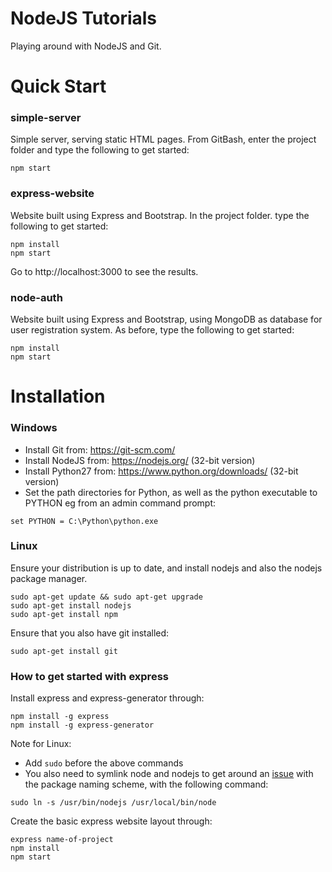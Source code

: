 # NodeJS Tutorials
Playing around with NodeJS and Git.

# Quick Start
### simple-server
Simple server, serving static HTML pages.
From GitBash, enter the project folder and type the following to get started:
```
npm start
```

### express-website
Website built using Express and Bootstrap. In the project folder. type the following to get started:
```
npm install
npm start
```
Go to http://localhost:3000 to see the results.

### node-auth
Website built using Express and Bootstrap, using MongoDB as database for user registration system. As before, type the following to get started:
```
npm install
npm start
```

# Installation
### Windows
* Install Git from: https://git-scm.com/
* Install NodeJS from: https://nodejs.org/ (32-bit version)
* Install Python27 from: https://www.python.org/downloads/ (32-bit version)
* Set the path directories for Python, as well as the python executable to PYTHON eg from an admin command prompt:
```
set PYTHON = C:\Python\python.exe
```

### Linux
Ensure your distribution is up to date, and install nodejs and also the nodejs package manager.
```
sudo apt-get update && sudo apt-get upgrade
sudo apt-get install nodejs
sudo apt-get install npm
```
Ensure that you also have git installed:
```
sudo apt-get install git
```

### How to get started with express
Install express and express-generator through:
```
npm install -g express
npm install -g express-generator
```
Note for Linux:
* Add `sudo` before the above commands
* You also need to symlink node and nodejs to get around an [issue](http://stackoverflow.com/questions/14914715/express-js-no-such-file-or-directory "Link to issue") with the package naming scheme, with the following command:
```
sudo ln -s /usr/bin/nodejs /usr/local/bin/node
```

Create the basic express website layout through:
```
express name-of-project
npm install
npm start
```
